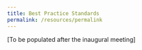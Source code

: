 ```yaml
---
title: Best Practice Standards
permalink: /resources/permalink
---
```

[To be populated after the inaugural meeting]